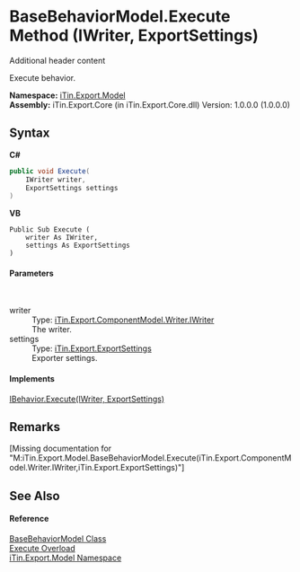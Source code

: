 # BaseBehaviorModel.Execute Method (IWriter, ExportSettings)
Additional header content 

Execute behavior.

**Namespace:**&nbsp;<a href="N_iTin_Export_Model">iTin.Export.Model</a><br />**Assembly:**&nbsp;iTin.Export.Core (in iTin.Export.Core.dll) Version: 1.0.0.0 (1.0.0.0)

## Syntax

**C#**<br />
``` C#
public void Execute(
	IWriter writer,
	ExportSettings settings
)
```

**VB**<br />
``` VB
Public Sub Execute ( 
	writer As IWriter,
	settings As ExportSettings
)
```


#### Parameters
&nbsp;<dl><dt>writer</dt><dd>Type: <a href="T_iTin_Export_ComponentModel_Writer_IWriter">iTin.Export.ComponentModel.Writer.IWriter</a><br />The writer.</dd><dt>settings</dt><dd>Type: <a href="T_iTin_Export_ExportSettings">iTin.Export.ExportSettings</a><br />Exporter settings.</dd></dl>

#### Implements
<a href="M_iTin_Export_Model_IBehavior_Execute_1">IBehavior.Execute(IWriter, ExportSettings)</a><br />

## Remarks
\[Missing <remarks> documentation for "M:iTin.Export.Model.BaseBehaviorModel.Execute(iTin.Export.ComponentModel.Writer.IWriter,iTin.Export.ExportSettings)"\]

## See Also


#### Reference
<a href="T_iTin_Export_Model_BaseBehaviorModel">BaseBehaviorModel Class</a><br /><a href="Overload_iTin_Export_Model_BaseBehaviorModel_Execute">Execute Overload</a><br /><a href="N_iTin_Export_Model">iTin.Export.Model Namespace</a><br />